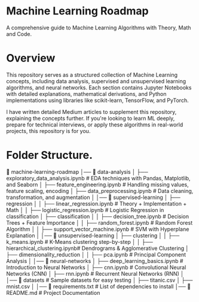 # Machine Learning Roadmap

A comprehensive guide to Machine Learning Algorithms with Theory, Math and Code.

# Overview
This repository serves as a structured collection of Machine Learning concepts, including data analysis, supervised and unsupervised learning algorithms, and neural networks. Each section contains Jupyter Notebooks with detailed explanations, mathematical derivations, and Python implementations using libraries like scikit-learn, TensorFlow, and PyTorch.

I have written detailed Medium articles to supplement this repository, explaining the concepts further. If you're looking to learn ML deeply, prepare for technical interviews, or apply these algorithms in real-world projects, this repository is for you.

# Folder Structure.
📂 machine-learning-roadmap
│── 📂 data-analysis
│   ├── exploratory_data_analysis.ipynb  # EDA techniques with Pandas, Matplotlib, and Seaborn
│   ├── feature_engineering.ipynb        # Handling missing values, feature scaling, encoding
│   ├── data_preprocessing.ipynb         # Data cleaning, transformation, and augmentation
│
│── 📂 supervised-learning
│   ├── regression
│   │   ├── linear_regression.ipynb      # Theory + Implementation + Math
│   │   ├── logistic_regression.ipynb    # Logistic Regression in classification
│   ├── classification
│   │   ├── decision_tree.ipynb          # Decision Trees + Feature Importance
│   │   ├── random_forest.ipynb          # Random Forest Algorithm
│   │   ├── support_vector_machine.ipynb # SVM with Hyperplane Explanation
│
│── 📂 unsupervised-learning
│   ├── clustering
│   │   ├── k_means.ipynb                # K-Means clustering step-by-step
│   │   ├── hierarchical_clustering.ipynb# Dendrograms & Agglomerative Clustering
│   ├── dimensionality_reduction
│   │   ├── pca.ipynb                    # Principal Component Analysis
│
│── 📂 neural-networks
│   ├── deep_learning_basics.ipynb       # Introduction to Neural Networks
│   ├── cnn.ipynb                         # Convolutional Neural Networks (CNN)
│   ├── rnn.ipynb                         # Recurrent Neural Networks (RNN)
│
│── 📂 datasets                           # Sample datasets for easy testing
│   ├── titanic.csv
│   ├── mnist.csv
│
│── 📜 requirements.txt                   # List of dependencies to install
│── 📜 README.md                           # Project Documentation



